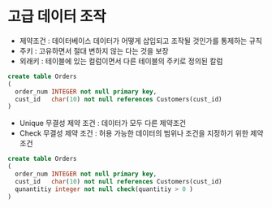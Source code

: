 # 고급 데이터 조작

- 제약조건 : 데이터베이스 데이터가 어떻게 삽입되고 조작될 것인가를 통제하는 규칙
- 주키 : 고유하면서 절대 변하지 않는 다는 것을 보장  
- 외래키 : 테이블에 있는 컬럼이면서 다른 테이블의 주키로 정의된 칼럼

```sql
create table Orders
(
  order_num INTEGER not null primary key,
  cust_id   char(10) not null references Customers(cust_id)
)

```

- Unique 무결성 제약 조건 : 데이터가 모두 다른 제약조건
- Check 무결성 제약 조건 : 허용 가능한 데이터의 범위나 조건을 지정하기 위한 제약 조건 

```sql
create table Orders
(
  order_num INTEGER not null primary key,
  cust_id   char(10) not null references Customers(cust_id)
  qunantitiy integer not null check(quantitiy > 0 )
)
```
